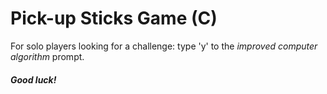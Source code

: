 # Pick-up Sticks Game (C)

For solo players looking for a challenge: type 'y' to the *improved computer algorithm* prompt.
##### Good luck!
